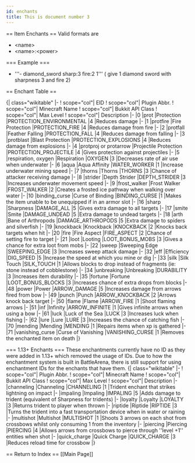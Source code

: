 ```yaml
---
id: enchants
title: This is document number 3
---
```

== Item Enchants ==
Valid formats are 
* &lt;name>
* &lt;name>:&lt;power>

=== Example ===
* '''- diamond_sword sharp:3 fire:2 1''' ( give 1 diamond sword with sharpness 3 and fire 2)

== Enchant Table ==

{| class="wikitable"
|-
! scope="col"| EID
! scope="col"| Plugin Abbr.
! scope="col"| Minecraft Name
! scope="col"| Bukkit API Class
! scope="col"| Max Level
! scope="col"| Description
|-
|0
|prot
|Protection
|PROTECTION_ENVIRONMENTAL
|4
|Reduces damage
|-
|1
|protfire
|Fire Protection
|PROTECTION_FIRE
|4
|Reduces damage from fire
|-
|2
|protfall
|Feather Falling
|PROTECTION_FALL
|4
|Reduces damage from falling
|-
|3
|protblast
|Blast Protection
|PROTECTION_EXPLOSIONS
|4
|Reduces damage from explosions
|-
|4
|protproj or protarrow
|Projectile Protection
|PROTECTION_PROJECTILE
|4
|Gives protection against projectiles
|-
|5
|respiration, oxygen
|Respiration
|OXYGEN
|3
|Decreases rate of air use when underwater
|-
|6
|aqua
|Aqua Affinity
|WATER_WORKER
|1
|Increase underwater mining speed
|-
|7
|thorns
|Thorns
|THORNS
|3
|Chance of attacker receiving damage
|-
|8
|strider
|Depth Strider
|DEPTH_STRIDER
|3
|Increases underwater movement speed
|-
|9
|frost_walker
|Frost Walker
|FROST_WALKER
|2
|Creates a frosted ice pathway when walking over water
|-
|10
|binding_curse
|Curse of Binding
|BINDING_CURSE
|1
|Makes the item unable to be unequipped if in an armor slot
|-
|16
|sharp
|Sharpness
|DAMAGE_ALL
|5
|Gives extra damage to all targets
|-
|17
|smite
|Smite
|DAMAGE_UNDEAD
|5
|Extra damage to undead targets
|-
|18
|arth
|Bane of Arthropods
|DAMAGE_ARTHROPODS
|5
|Extra damage to spiders and silverfish
|-
|19
|knockback
|Knockback
|KNOCKBACK
|2
|Knocks back targets when hit
|-
|20
|fire
|Fire Aspect
|FIRE_ASPECT
|2
|Chance of setting fire to target
|-
|21
|loot
|Looting
|LOOT_BONUS_MOBS
|3
|Gives a chance for extra loot from mobs
|-
|22
|sweep
|Sweeping Edge
|SWEEPING_EDGE
|3
|Increases sweep attack damage
|-
|32
|eff
|Efficiency
|DIG_SPEED
|5
|Increase the speed at which you mine or dig
|-
|33
|silk
|Silk Touch
|SILK_TOUCH
|1
|Allows blocks to drop instead of fragments (ie: stone instead of cobblestone)
|-
|34
|unbreaking
|Unbreaking
|DURABILITY
|3
|Increases item durability
|-
|35
|fortune
|Fortune
|LOOT_BONUS_BLOCKS
|3
|Increases chance of extra drops from blocks
|-
|48
|power
|Power
|ARROW_DAMAGE
|5
|Increases damage from arrows fired from bow
|-
|49
|punch
|Punch
|ARROW_KNOCKBACK
|2
|Arrows knock back target
|-
|50
|flame
|Flame
|ARROW_FIRE
|1
|Shoot flaming arrows
|-
|51
|inf
|Infinity
|ARROW_INFINITE
|1
|Gives infinite arrows when using a bow
|-
|61
|luck
|Luck of the Sea
|LUCK
|3
|Increases luck when fishing
|-
|62
|lure
|Lure
|LURE
|3
|Increases the chance of catching fish
|-
|70
|mending
|Mending
|MENDING
|1
|Repairs items when xp is gathered
|-
|71
|vanishing_curse
|Curse of Vanishing
|VANISHING_CURSE
|1
|Removes the enchanted item on death
|}


=== 1.13+ Enchants ===
These enchantments currently have no ID as they were added in 1.13+ which removed the usage of IDs. Due to how the enchantment system is built in BattleArena, there is still support for using enchantment IDs for the enchants that have them.
{| class="wikitable"
|-
! scope="col"| Plugin Abbr.
! scope="col"| Minecraft Name
! scope="col"| Bukkit API Class
! scope="col"| Max Level
! scope="col"| Description
|-
|channeling
|Channeling
|CHANNELING
|1
|Trident enchant that strikes lightning on impact
|-
|impaling
|Impaling
|IMPALING
|5
|Adds damage to trident (equivalent of Sharpness for tridents)
|-
|loyalty
|Loyalty
|LOYALTY
|3
|Returns trident to player when thrown
|-
|riptide
|Riptide
|RIPTIDE
|3
|Turns the trident into a fast transportation device when in water or raining
|-
|multishot
|Multishot
|MULTISHOT
|1
|Shoots 3 arrows on each shot from crossbows whilst only consuming 1 from the inventory
|-
|piercing
|Piercing
|PIERCING
|4
|Allows arrows from crossbows to pierce through ''level +1'' entities when shot
|-
|quick_charge
|Quick Charge
|QUICK_CHARGE
|3
|Reduces reload time for crossbow
|}

== Return to Index ==
[[Main Page]]

